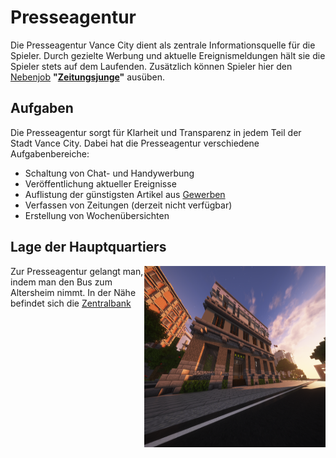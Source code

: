 # Presseagentur
      
Die Presseagentur Vance City dient als zentrale Informationsquelle für die Spieler. Durch gezielte Werbung und aktuelle Ereignismeldungen hält sie die Spieler stets auf dem Laufenden.
Zusätzlich können Spieler hier den [Nebenjob](../../pages/nebenjobs/nebenjobs.md) **"[Zeitungsjunge](../../pages/nebenjobs/zeitungsjunge.md)"** ausüben.

## Aufgaben

Die Presseagentur sorgt für Klarheit und Transparenz in jedem Teil der Stadt Vance City. Dabei hat die Presseagentur verschiedene Aufgabenbereiche:

* Schaltung von Chat- und Handywerbung
* Veröffentlichung aktueller Ereignisse
* Auflistung der günstigsten Artikel aus [Gewerben](../../pages/biz/business.md)
* Verfassen von Zeitungen (derzeit nicht verfügbar)
* Erstellung von Wochenübersichten

## Lage der Hauptquartiers

<img align="right" width="290" height="290" src="../../../assets/image/fraktionen/PresseagenturHQ.png">

Zur Presseagentur gelangt man, indem man den Bus zum Altersheim nimmt. In der Nähe befindet sich die [Zentralbank](../../pages/orte/banken.md)
